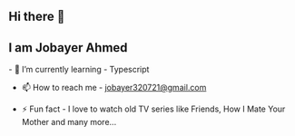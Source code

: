 ## Hi there 👋


## I am Jobayer Ahmed

<p>
- 🌱 I’m currently learning - Typescript
</p>
<p>

- 📫 How to reach me - jobayer320721@gmail.com
</p>
<p>

- ⚡ Fun fact - I love to watch old TV series like Friends, How I Mate Your Mother and many more...
</p>
<!--
**ahmed-jobayer/ahmed-jobayer** is a ✨ _special_ ✨ repository because its `README.md` (this file) appears on your GitHub profile.

Here are some ideas to get you started:

- 🔭 I’m currently working on ...
- 🌱 I’m currently learning ...
- 👯 I’m looking to collaborate on ...
- 🤔 I’m looking for help with ...
- 💬 Ask me about ...
- 📫 How to reach me: ...
- 😄 Pronouns: ...
- ⚡ Fun fact: ...
  -->
